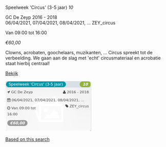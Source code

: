 Speelweek 'Circus' (3-5 jaar) *10*

GC De Zeyp 2016 - 2018  
06/04/2021, 07/04/2021, 08/04/2021, ... ZEY\_circus  

Van 09:00 tot 16:00

*€60,00*

  

Clowns, acrobaten, goochelaars, muzikanten, ... Circus spreekt tot de verbeelding. We gaan aan de slag met 'echt' circusmateriaal en acrobatie staat hierbij centraal!

[Bekijk](https://tickets.vgc.be/activity/subscribe/ZEY_circus)

![](58745.png)

[Based on this search](https://tickets.vgc.be/activity/index?&vrijeplaatsen=1&Age%5B%5D=3%2C4&entity=276)